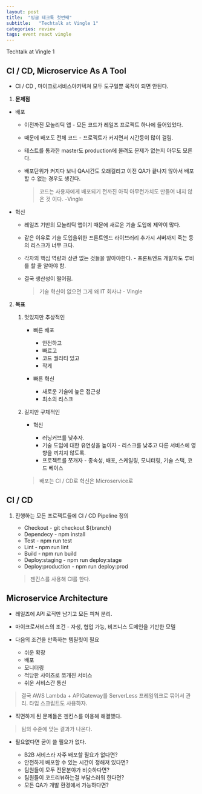 ```yaml
---
layout: post
title:  "빙글 테크톡 첫번째"
subtitle:   "Techtalk at Vingle 1"
categories: review
tags: event react vingle
---
```


Techtalk at Vingle 1



## CI / CD, Microservice As A Tool


* CI / CD , 마이크로서비스아키텍쳐 모두 도구일뿐 목적이 되면 안된다.

1. **문제점**

* 배포

    * 이전까진 모놀리틱 앱 - 모든 코드가 레일즈 프로젝트 하나에 들어있었다.

    * 때문에 배포도 전체 코드 - 프로젝트가 커지면서 시간등이 많이 걸림.

    * 테스트를 통과한 master도 production에 올려도 문제가 없는지 아무도 모른다.

    * 배포단위가 커지다 보니 QA시간도 오래걸리고 이전 QA가 끝나지 않아서 배포할 수 없는 경우도 생긴다.

        > 코드는 사용자에게 배포되기 전까진 아직 아무런가치도 만들어 내지 않은 것 이다. -Vingle


* 혁신

    * 레일즈 기반의 모놀리틱 앱이기 때문에 새로운 기술 도입에 제약이 많다.

    * 같은 이유로 기술 도입을위한 프론트엔드 라이브러리 추가시 서버까지 죽는 등의 리스크가 너무 크다.

    * 각자의 핵심 역량과 상관 없는 것들을 알아야한다. - 프론트엔드 개발자도 루비를 할 줄 알아야 함.

    * 결국 생산성이 떨어짐.

        > 기술 혁신이 없으면 그게 왜 IT 회사냐 - Vingle

2. **목표**

    1. 멋있지만 추상적인

        * 빠른 배포

            * 안전하고
            * 빠르고
            * 코드 퀄리티 있고
            * 작게

        * 빠른 혁신

            * 새로운 기술에 높은 접근성
            * 최소의 리스크

    2. 길지만 구체적인

        * 혁신

            * 러닝커브를 낮추자.
            * 기술 도입에 대한 유연성을 높이자 - 리스크를 낮추고 다른 서비스에 영향을 끼치지 않도록.
            * 프로젝트를 쪼개자 - 종속성, 배포, 스케일링, 모니터링, 기술 스택, 코드 베이스

        >배포는 CI / CD로 혁신은  Microservice로


## CI / CD

1. 진행하는 모든 프로젝트들에 CI / CD Pipeline 정의

    * Checkout - git checkout ${branch}
    * Dependecy - npm install
    * Test - npm run test
    * Lint - npm run lint
    * Build - npm run build
    * Deploy:staging - npm run deploy:stage
    * Deploy:production - npm run deploy:prod

    > 젠킨스를 사용해  CI를 한다.

## Microservice Architecture

* 레일즈에 API 로직만 남기고 모든 피쳐 분리.

* 마이크로서비스의 조건 - 자생, 협업 가능, 비즈니스 도메인을 기반한 모델

* 다음의 조건을 만족하는 템필릿이 필요
    * 쉬운 확장
    * 배포
    * 모니터링
    * 적당한 사이즈로 쪼개진 서비스
    * 쉬운 서비스간 통신

> 결국 AWS Lambda + APIGateway를 ServerLess 프레임워크로 묶어서 관리. 타입 스크립트도 사용하자.

* 직면하게 된 문제들은 젠킨스를 이용해 해결했다.

> 팀의 수준에 맞는 결과가 나온다.

* 필요없다면 굳이 쓸 필요가 없다.

    * B2B 서비스라 자주 배포할 필요가 없다면?
    * 안전하게 배포할 수 있는 시간이 정해져 있다면?
    * 팀원들이 모두 전문분야가 비슷하다면?
    * 팀원들이 코드리뷰하는걸 부담스러워 한다면?
    * 모든 QA가 개발 환경에서 가능하다면?
